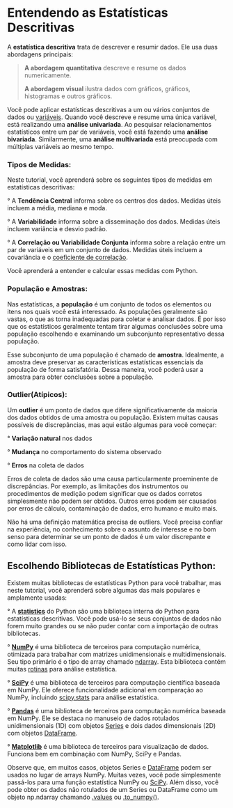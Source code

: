 # Entendendo as Estatísticas Descritivas

A **estatística descritiva** trata de descrever e resumir dados. Ele usa duas abordagens principais:

> **A abordagem quantitativa** descreve e resume os dados numericamente.
>
> **A abordagem visual** ilustra dados com gráficos, gráficos, histogramas e outros gráficos.

Você pode aplicar estatísticas descritivas a um ou vários conjuntos de dados ou [variáveis](https://realpython.com/python-variables/). Quando você descreve e resume uma única variável, está realizando uma **análise univariada**. Ao pesquisar relacionamentos estatísticos entre um par de variáveis, você está fazendo uma **análise bivariada**. Similarmente, uma **análise multivariada** está preocupada com múltiplas variáveis ao mesmo tempo.

### Tipos de Medidas:

Neste tutorial, você aprenderá sobre os seguintes tipos de medidas em estatísticas descritivas:

° A **Tendência Central** informa sobre os centros dos dados. Medidas úteis incluem a média, mediana e moda.

° A **Variabilidade** informa sobre a disseminação dos dados. Medidas úteis incluem variância e desvio padrão.

° A **Correlação ou Variabilidade Conjunta** informa sobre a relação entre um par de variáveis em um conjunto de dados. Medidas úteis incluem a covariância e o [coeficiente de correlação](https://realpython.com/numpy-scipy-pandas-correlation-python/).

Você aprenderá a entender e calcular essas medidas com Python.

### População e Amostras:

Nas estatísticas, a **população** é um conjunto de todos os elementos ou itens nos quais você está interessado. As populações geralmente são vastas, o que as torna inadequadas para coletar e analisar dados. É por isso que os estatísticos geralmente tentam tirar algumas conclusões sobre uma população escolhendo e examinando um subconjunto representativo dessa população.

Esse subconjunto de uma população é chamado de **amostra**. Idealmente, a amostra deve preservar as características estatísticas essenciais da população de forma satisfatória. Dessa maneira, você poderá usar a amostra para obter conclusões sobre a população.

### Outlier(Atípicos):

Um **outlier** é um ponto de dados que difere significativamente da maioria dos dados obtidos de uma amostra ou população. Existem muitas causas possíveis de discrepâncias, mas aqui estão algumas para você começar:

° **Variação natural** nos dados

° **Mudança** no comportamento do sistema observado

° **Erros** na coleta de dados

Erros de coleta de dados são uma causa particularmente proeminente de discrepâncias. Por exemplo, as limitações dos instrumentos ou procedimentos de medição podem significar que os dados corretos simplesmente não podem ser obtidos. Outros erros podem ser causados por erros de cálculo, contaminação de dados, erro humano e muito mais.

Não há uma definição matemática precisa de outliers. Você precisa confiar na experiência, no conhecimento sobre o assunto de interesse e no bom senso para determinar se um ponto de dados é um valor discrepante e como lidar com isso.

## Escolhendo Bibliotecas de Estatísticas Python:

Existem muitas bibliotecas de estatísticas Python para você trabalhar, mas neste tutorial, você aprenderá sobre algumas das mais populares e amplamente usadas:

° A [**statistics**](https://docs.python.org/3/library/statistics.html) do Python são uma biblioteca interna do Python para estatísticas descritivas. Você pode usá-lo se seus conjuntos de dados não forem muito grandes ou se não puder contar com a importação de outras bibliotecas.

° [**NumPy**](https://docs.scipy.org/doc/numpy/user/index.html) é uma biblioteca de terceiros para computação numérica, otimizada para trabalhar com matrizes unidimensionais e multidimensionais. Seu tipo primário é o tipo de array chamado [ndarray](https://docs.scipy.org/doc/numpy/reference/arrays.ndarray.html). Esta biblioteca contém muitas [rotinas](https://docs.scipy.org/doc/numpy/reference/routines.statistics.html) para análise estatística.

° [**SciPy**](https://www.scipy.org/getting-started.html) é uma biblioteca de terceiros para computação científica baseada em NumPy. Ele oferece funcionalidade adicional em comparação ao NumPy, incluindo [scipy.stats](https://docs.scipy.org/doc/scipy/reference/stats.html) para análise estatística.

° [**Pandas**](https://pandas.pydata.org/pandas-docs/stable/) é uma biblioteca de terceiros para computação numérica baseada em NumPy. Ele se destaca no manuseio de dados rotulados unidimensionais (1D) com objetos [Series](https://pandas.pydata.org/pandas-docs/stable/reference/api/pandas.Series.html) e dois dados dimensionais (2D) com objetos [DataFrame](https://pandas.pydata.org/pandas-docs/stable/reference/api/pandas.DataFrame.html).

° [**Matplotlib**](https://matplotlib.org/) é uma biblioteca de terceiros para visualização de dados. Funciona bem em combinação com NumPy, SciPy e Pandas.

Observe que, em muitos casos, objetos Series e [DataFrame](https://realpython.com/pandas-dataframe/) podem ser usados no lugar de arrays NumPy. Muitas vezes, você pode simplesmente passá-los para uma função estatística NumPy ou [SciPy](https://realpython.com/python-scipy-cluster-optimize/). Além disso, você pode obter os dados não rotulados de um Series ou DataFrame como um objeto np.ndarray chamando [.values](https://pandas.pydata.org/pandas-docs/stable/reference/api/pandas.DataFrame.values.html) ou [.to_numpy()](https://pandas.pydata.org/pandas-docs/stable/reference/api/pandas.DataFrame.to_numpy.html).
